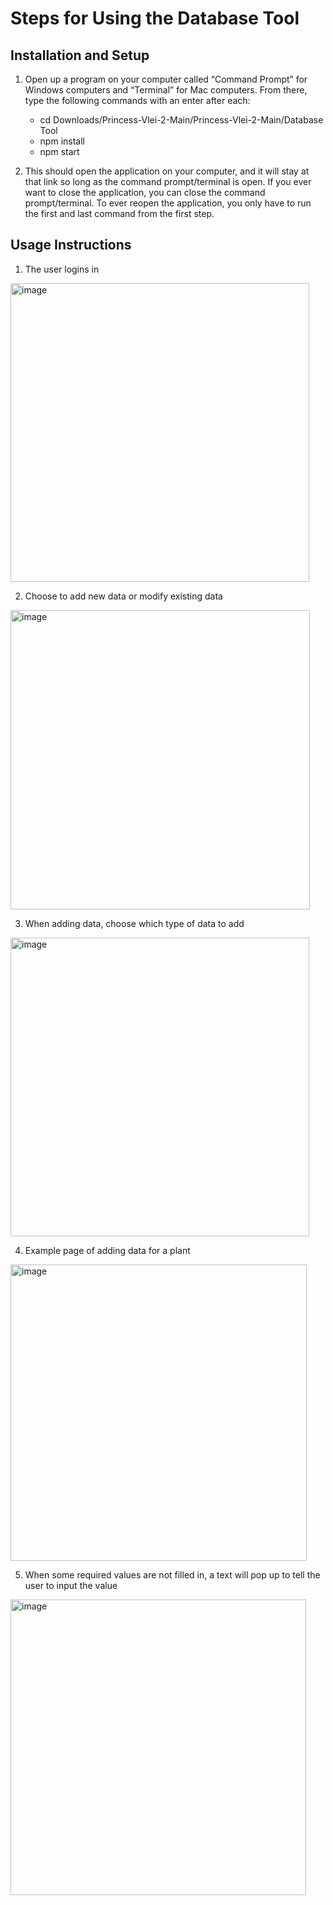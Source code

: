 # Steps for Using the Database Tool
## Installation and Setup
1. Open up a program on your computer called “Command Prompt” for Windows computers and “Terminal” for Mac computers. From there, type the following commands with an enter after each:
   
    - cd Downloads/Princess-Vlei-2-Main/Princess-Vlei-2-Main/Database Tool
    - npm install
    - npm start
2. This should open the application on your computer, and it will stay at that link so long as the command prompt/terminal is open. If you ever want to close the application, you can close the command prompt/terminal. To ever reopen the application, you only have to run the first and last command from the first step.

## Usage Instructions
1. The user logins in
<img width="478" alt="image" src="https://github.com/vj0525/Princess-Vlei-2/assets/116474310/b8f52fe3-7e16-4108-9a36-781e6fef6c73">

2. Choose to add new data or modify existing data
<img width="479" alt="image" src="https://github.com/vj0525/Princess-Vlei-2/assets/116474310/c19aa782-0592-4331-8720-363cc4fb799f">

3. When adding data, choose which type of data to add
<img width="478" alt="image" src="https://github.com/vj0525/Princess-Vlei-2/assets/116474310/0a279089-7e1c-47ee-9799-5cc890cce503">

4. Example page of adding data for a plant
<img width="474" alt="image" src="https://github.com/vj0525/Princess-Vlei-2/assets/116474310/6638ae4a-18aa-4e82-873c-7479d7f1a291">

5. When some required values are not filled in, a text will pop up to tell the user to input the value
<img width="473" alt="image" src="https://github.com/vj0525/Princess-Vlei-2/assets/116474310/f3777682-069c-4358-b1a2-695d3ca7c040">






